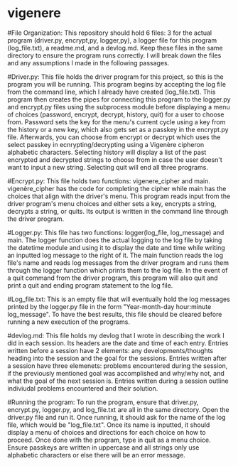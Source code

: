 # vigenere
#File Organization:
This repository should hold 6 files: 3 for the actual program (driver.py, encrypt,py, logger,py), a logger file for this program (log_file.txt), a readme.md, and a devlog.md. Keep these files in the same directory to ensure the program runs correctly. I will break down the files and any assumptions I made in the following passages.

#Driver.py:
This file holds the driver program for this project, so this is the program you will be running. This program begins by accepting the log file from the command line, which I already have created (log_file.txt). This program then creates the pipes for connecting this program to the logger.py and encrypt.py files using the subprocess module before displaying a menu of choices (password, encrypt, decrypt, history, quit) for a user to choose from. Password sets the key for the menu's current cycle using a key from the history or a new key, which also gets set as a passkey in the encrypt.py file. Afterwards, you can choose from encrypt or decrypt which uses the select passkey in ecnrypting/decrypting using a Vigenère cipheron alphabetic characters. Selecting history will display a list of the past encrypted and decrypted strings to choose from in case the user doesn't want to input a new string. Selecting quit will end all three programs.

#Encrypt.py:
This file holds two functions: vigenere_cipher and main. vigenère_cipher has the code for completing the cipher while main has the choices that align with the driver's menu. This program reads input from the driver program's menu choices and either sets a key, encrypts a string, decrypts a string, or quits. Its output is written in the command line through the driver program.

#Logger.py:
This file has two functions: logger(log_file, log_message) and main. The logger function does the actual logging to the log file by taking the datetime module and using it to display the date and time while writing an inputted log message to the right of it. The main function reads the log file's name and reads log messages from the driver program and runs them through the logger function which prints them to the log file. In the event of a quit command from the driver program, this program will also quit and print a quit and ending program statement to the log file.

#Log_file.txt:
This is an empty file that will eventually hold the log messages printed by the logger.py file in the form "Year-month-day hour:minute log_message". To have the best results, this file should be cleared before running a new execution of the programs.

#devlog.md:
This file holds my devlog that I wrote in describing the work I did in each session. Its headers are the date and time of each entry. Entries written before a session have 2 elements: any developments/thoughts heading into the session and the goal for the sessions. Entries written after a session have three elemenets: problems encountered during the session, if the previously mentioned goal was accomplished and why/why not, and what the goal of the next session is. Entries written during a session outline indiviudal problems encountered and their solution.

#Running the program:
To run the program, ensure that driver.py, encrypt.py, logger.py, and log_file.txt are all in the same directory. Open the driver.py file and run it. Once running, it should ask for the name of the log file, which would be "log_file.txt". Once its name is  inputted, it should display a menu of choices and directions for each choice on how to proceed. Once done with the program, type in quit as a menu choice. Ensure passkeys are written in uppercase and all strings only use alphabetic characters or else there will be an error message.

